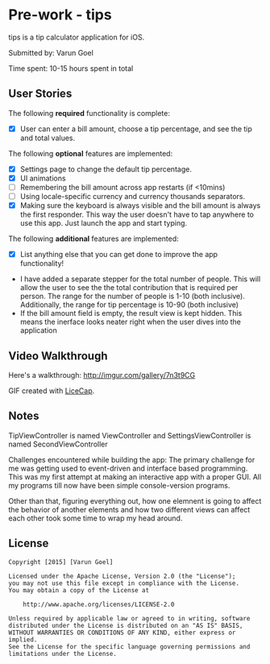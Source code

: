 # Pre-work - tips

tips is a tip calculator application for iOS.

Submitted by: Varun Goel

Time spent: 10-15 hours spent in total

## User Stories

The following **required** functionality is complete:

* [x] User can enter a bill amount, choose a tip percentage, and see the tip and total values.

The following **optional** features are implemented:
* [x] Settings page to change the default tip percentage.
* [x] UI animations
* [ ] Remembering the bill amount across app restarts (if <10mins)
* [ ] Using locale-specific currency and currency thousands separators.
* [x] Making sure the keyboard is always visible and the bill amount is always the first responder. This way the user doesn't have to tap anywhere to use this app. Just launch the app and start typing.

The following **additional** features are implemented:

- [x] List anything else that you can get done to improve the app functionality!
- I have added a separate stepper for the total number of people. This will allow the user to see the the total contribution that is required per person. The range for the number of people is 1-10 (both inclusive). Additionally, the range for tip percentage is 10-90 (both inclusive)
- If the bill amount field is empty, the result view is kept hidden. This means the inerface looks neater right when the user dives into the application

## Video Walkthrough 

Here's a walkthrough:
<a>http://imgur.com/gallery/7n3t9CG</a>

GIF created with [LiceCap](http://www.cockos.com/licecap/).

## Notes

TipViewController is named ViewController and SettingsViewController is named SecondViewController

Challenges encountered while building the app:
The primary challenge for me was getting used to event-driven and interface based programming. This was my first attempt at making an interactive app with a proper GUI. All my programs till now have been simple console-version programs. 

Other than that, figuring everything out, how one elemnent is going to affect the behavior of another elements and how two different views can affect each other took some time to wrap my head around.

## License

    Copyright [2015] [Varun Goel]

    Licensed under the Apache License, Version 2.0 (the "License");
    you may not use this file except in compliance with the License.
    You may obtain a copy of the License at

        http://www.apache.org/licenses/LICENSE-2.0

    Unless required by applicable law or agreed to in writing, software
    distributed under the License is distributed on an "AS IS" BASIS,
    WITHOUT WARRANTIES OR CONDITIONS OF ANY KIND, either express or implied.
    See the License for the specific language governing permissions and
    limitations under the License.
